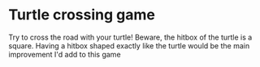 
# Turtle crossing game
Try to cross the road with your turtle!
Beware, the hitbox of the turtle is a square. Having a hitbox shaped exactly like the turtle would be the main improvement I'd add to this game